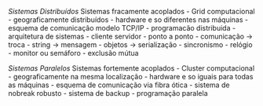 *Sistemas Distribuídos*
    Sistemas fracamente acoplados - Grid computacional
    - geograficamente distribuídos
    - hardware e so diferentes nas máquinas
    - esquema de comunicação modelo TCP/IP
    - programacão distribuida
    - arquitetura de sistemas
        - cliente servidor
        - ponto a ponto
    - comunicação -> troca
        - string -> mensagem
        - objetos -> serialização
        - sincronismo
            - relógio
            - monitor ou semáforo
            - exclusão mútua


*Sistemas Paralelos*
    Sistemas fortemente acoplados - Cluster computacional
    - geograficamente na mesma localização
    - hardware e so iguais para todas as máquinas
    - esquema de comunicação via fibra ótica
    - sistema de nobreak robusto
    - sistema de backup
    - programação paralela
